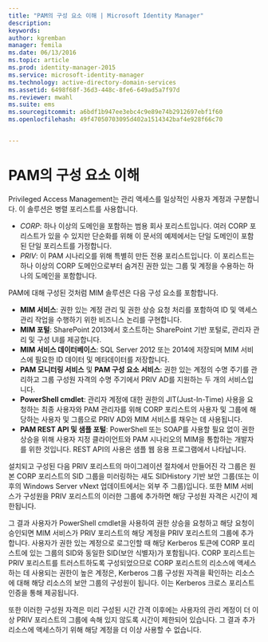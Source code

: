 ```yaml
---
title: "PAM의 구성 요소 이해 | Microsoft Identity Manager"
description: 
keywords: 
author: kgremban
manager: femila
ms.date: 06/13/2016
ms.topic: article
ms.prod: identity-manager-2015
ms.service: microsoft-identity-manager
ms.technology: active-directory-domain-services
ms.assetid: 6498f68f-36d3-448c-8fe6-649ad5a7f97d
ms.reviewer: mwahl
ms.suite: ems
ms.sourcegitcommit: a6bdf1b947ee3ebc4c9e89e74b2912697ebf1f60
ms.openlocfilehash: 49f47050703095d402a1514342baf4e928f66c70


---
```


# PAM의 구성 요소 이해

Privileged Access Management는 관리 액세스를 일상적인 사용자 계정과 구분합니다. 이 솔루션은 병렬 포리스트를 사용합니다.

- *CORP*: 하나 이상의 도메인을 포함하는 범용 회사 포리스트입니다. 여러 CORP 포리스트가 있을 수 있지만 단순화를 위해 이 문서의 예제에서는 단일 도메인이 포함된 단일 포리스트를 가정합니다.  
- *PRIV*: 이 PAM 시나리오를 위해 특별히 만든 전용 포리스트입니다. 이 포리스트는 하나 이상의 CORP 도메인으로부터 숨겨진 권한 있는 그룹 및 계정을 수용하는 하나의 도메인을 포함합니다.

PAM에 대해 구성된 것처럼 MIM 솔루션은 다음 구성 요소를 포함합니다.  

- **MIM 서비스**: 권한 있는 계정 관리 및 권한 상승 요청 처리를 포함하여 ID 및 액세스 관리 작업을 수행하기 위한 비즈니스 논리를 구현합니다.   
- **MIM 포털**: SharePoint 2013에서 호스트하는 SharePoint 기반 포털로, 관리자 관리 및 구성 UI를 제공합니다.
- **MIM 서비스 데이터베이스**: SQL Server 2012 또는 2014에 저장되며 MIM 서비스에 필요한 ID 데이터 및 메타데이터를 저장합니다.
- **PAM 모니터링 서비스** 및 **PAM 구성 요소 서비스**: 권한 있는 계정의 수명 주기를 관리하고 그룹 구성원 자격의 수명 주기에서 PRIV AD를 지원하는 두 개의 서비스입니다.
- **PowerShell cmdlet**: 관리자 계정에 대한 권한의 JIT(Just-In-Time) 사용을 요청하는 최종 사용자와 PAM 관리자를 위해 CORP 포리스트의 사용자 및 그룹에 해당하는 사용자 및 그룹으로 PRIV AD와 MIM 서비스를 채우는 데 사용됩니다.
- **PAM REST API 및 샘플 포털**: PowerShell 또는 SOAP를 사용할 필요 없이 권한 상승을 위해 사용자 지정 클라이언트와 PAM 시나리오의 MIM을 통합하는 개발자를 위한 것입니다. REST API의 사용은 샘플 웹 응용 프로그램에서 나타납니다.

설치되고 구성된 다음 PRIV 포리스트의 마이그레이션 절차에서 만들어진 각 그룹은 원본 CORP 포리스트의 SID 그룹을 미러링하는 섀도 SIDHistory 기반 보안 그룹(또는 이후의 Windows Server vNext 업데이트에서는 외부 주 그룹)입니다. 또한 MIM 서비스가 구성원을 PRIV 포리스트의 이러한 그룹에 추가하면 해당 구성원 자격은 시간이 제한됩니다.

그 결과 사용자가 PowerShell cmdlet을 사용하여 권한 상승을 요청하고 해당 요청이 승인되면 MIM 서비스가 PRIV 포리스트의 해당 계정을 PRIV 포리스트의 그룹에 추가합니다. 사용자가 권한 있는 계정으로 로그인할 때 해당 Kerberos 토큰에 CORP 포리스트에 있는 그룹의 SID와 동일한 SID(보안 식별자)가 포함됩니다. CORP 포리스트는 PRIV 포리스트를 트러스트하도록 구성되었으므로 CORP 포리스트의 리소스에 액세스하는 데 사용되는 권한이 높은 계정은, Kerberos 그룹 구성원 자격을 확인하는 리소스에 대해 해당 리소스의 보안 그룹의 구성원이 됩니다. 이는 Kerberos 크로스 포리스트 인증을 통해 제공됩니다.

또한 이러한 구성원 자격은 미리 구성된 시간 간격 이후에는 사용자의 관리 계정이 더 이상 PRIV 포리스트의 그룹에 속해 있지 않도록 시간이 제한되어 있습니다. 그 결과 추가 리소스에 액세스하기 위해 해당 계정을 더 이상 사용할 수 없습니다.



<!--HONumber=Jul16_HO2-->


